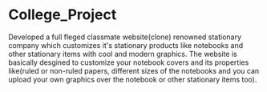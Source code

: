 # College_Project

Developed a full fleged classmate website(clone) renowned stationary company which customizes it's stationary products like notebooks and other stationary items with cool and modern graphics. The website is basically desgined to customize your notebook covers and its properties like(ruled or non-ruled papers, different sizes of the notebooks and you can upload your own graphics over the notebook or other stationary items too).
